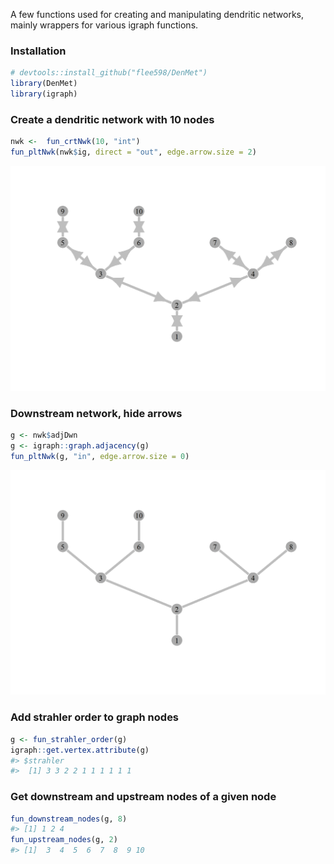 
<!-- README.md is generated from README.Rmd. Please edit that file -->

<!-- badges: start -->

<!-- badges: end -->

A few functions used for creating and manipulating dendritic networks,
mainly wrappers for various igraph functions.

### Installation

``` r
# devtools::install_github("flee598/DenMet")
library(DenMet)
library(igraph)
```

### Create a dendritic network with 10 nodes

``` r
nwk <-  fun_crtNwk(10, "int")
fun_pltNwk(nwk$ig, direct = "out", edge.arrow.size = 2)
```

![](man/figures/README-unnamed-chunk-3-1.png)<!-- -->

### Downstream network, hide arrows

``` r
g <- nwk$adjDwn
g <- igraph::graph.adjacency(g)
fun_pltNwk(g, "in", edge.arrow.size = 0)
```

![](man/figures/README-unnamed-chunk-4-1.png)<!-- -->

### Add strahler order to graph nodes

``` r
g <- fun_strahler_order(g)
igraph::get.vertex.attribute(g)
#> $strahler
#>  [1] 3 3 2 2 1 1 1 1 1 1
```

### Get downstream and upstream nodes of a given node

``` r
fun_downstream_nodes(g, 8)
#> [1] 1 2 4
fun_upstream_nodes(g, 2)
#> [1]  3  4  5  6  7  8  9 10
```
